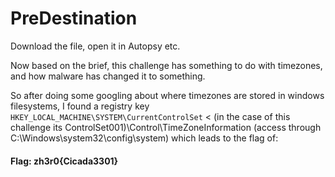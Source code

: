 # PreDestination

Download the file, open it in Autopsy etc.

Now based on the brief, this challenge has something to do with timezones, and how malware has changed it to something.

So after doing some googling about where timezones are stored in windows filesystems, I found a registry key ```HKEY_LOCAL_MACHINE\SYSTEM\CurrentControlSet``` < (in the case of this challenge its ControlSet001)\Control\TimeZoneInformation (access through C:\Windows\system32\config\system) which leads to the flag of:


#### Flag: zh3r0{Cicada3301}
